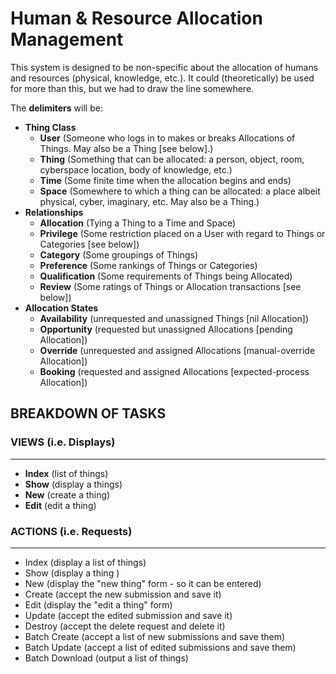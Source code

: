 # Human & Resource Allocation Management

This system is designed to be non-specific about the allocation of humans and resources (physical, knowledge, etc.).  It could (theoretically) be used for more than this, but we had to draw the line somewhere.

The __delimiters__ will be:

* __Thing Class__
  * __User__ (Someone who logs in to makes or breaks Allocations of Things.  May also be a Thing [see below].)
  * __Thing__ (Something that can be allocated: a person, object, room, cyberspace location, body of knowledge, etc.)
  * __Time__ (Some finite time when the allocation begins and ends)
  * __Space__ (Somewhere to which a thing can be allocated: a place albeit physical, cyber, imaginary, etc.  May also be a Thing.)
* __Relationships__
  * __Allocation__ (Tying a Thing to a Time and Space)
  * __Privilege__ (Some restriction placed on a User with regard to Things or Categories [see below])
  * __Category__ (Some groupings of Things)
  * __Preference__ (Some rankings of Things or Categories)
  * __Qualification__ (Some requirements of Things being Allocated)
  * __Review__ (Some ratings of Things or Allocation transactions [see below])
* __Allocation States__
  * __Availability__ (unrequested and unassigned Things [nil Allocation])
  * __Opportunity__ (requested but unassigned Allocations [pending Allocation])
  * __Override__ (unrequested and assigned Allocations [manual-override Allocation])
  * __Booking__ (requested and assigned Allocations [expected-process Allocation])


## BREAKDOWN OF TASKS

### VIEWS (i.e. Displays)
----
* __Index__ (list of things)
* __Show__ (display a things)
* __New__ (create a thing)
* __Edit__ (edit a thing)


### ACTIONS (i.e. Requests)
----
* Index (display a list of things)
* Show (display a thing )
* New (display the "new thing" form - so it can be entered)
* Create (accept the new submission and save it)
* Edit (display the "edit a thing" form)
* Update (accept the edited submission and save it)
* Destroy (accept the delete request and delete it)
* Batch Create (accept a list of new submissions and save them)
* Batch Update (accept a list of edited submissions and save them)
* Batch Download (output a list of things)

